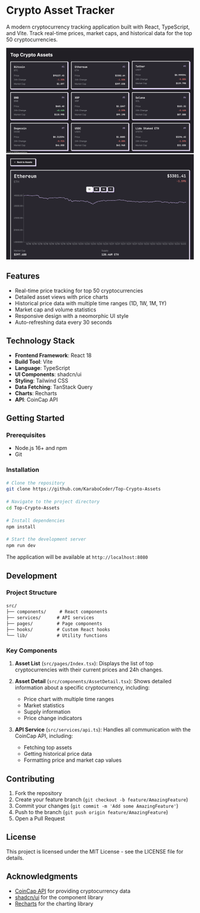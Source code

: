 # Crypto Asset Tracker

A modern cryptocurrency tracking application built with React, TypeScript, and Vite. Track real-time prices, market caps, and historical data for the top 50 cryptocurrencies.

![Demo Screenshot](./screenshots/demo1.png)
![Demo Screenshot](./screenshots/demo2.png)

## Features

- Real-time price tracking for top 50 cryptocurrencies
- Detailed asset views with price charts
- Historical price data with multiple time ranges (1D, 1W, 1M, 1Y)
- Market cap and volume statistics
- Responsive design with a neomorphic UI style
- Auto-refreshing data every 30 seconds

## Technology Stack

- **Frontend Framework**: React 18
- **Build Tool**: Vite
- **Language**: TypeScript
- **UI Components**: shadcn/ui
- **Styling**: Tailwind CSS
- **Data Fetching**: TanStack Query
- **Charts**: Recharts
- **API**: CoinCap API

## Getting Started

### Prerequisites

- Node.js 16+ and npm
- Git

### Installation

```bash
# Clone the repository
git clone https://github.com/KaraboCoder/Top-Crypto-Assets

# Navigate to the project directory
cd Top-Crypto-Assets

# Install dependencies
npm install

# Start the development server
npm run dev
```

The application will be available at `http://localhost:8080`

## Development

### Project Structure

```
src/
├── components/     # React components
├── services/      # API services
├── pages/         # Page components
├── hooks/         # Custom React hooks
└── lib/           # Utility functions
```

### Key Components

1. **Asset List** (`src/pages/Index.tsx`): Displays the list of top cryptocurrencies with their current prices and 24h changes.

2. **Asset Detail** (`src/components/AssetDetail.tsx`): Shows detailed information about a specific cryptocurrency, including:

   - Price chart with multiple time ranges
   - Market statistics
   - Supply information
   - Price change indicators

3. **API Service** (`src/services/api.ts`): Handles all communication with the CoinCap API, including:
   - Fetching top assets
   - Getting historical price data
   - Formatting price and market cap values

## Contributing

1. Fork the repository
2. Create your feature branch (`git checkout -b feature/AmazingFeature`)
3. Commit your changes (`git commit -m 'Add some AmazingFeature'`)
4. Push to the branch (`git push origin feature/AmazingFeature`)
5. Open a Pull Request

## License

This project is licensed under the MIT License - see the LICENSE file for details.

## Acknowledgments

- [CoinCap API](https://docs.coincap.io/) for providing cryptocurrency data
- [shadcn/ui](https://ui.shadcn.com/) for the component library
- [Recharts](https://recharts.org/) for the charting library
